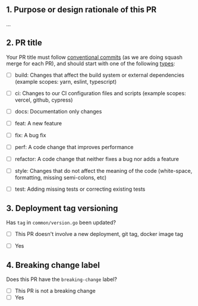 ## 1. Purpose or design rationale of this PR

...


## 2. PR title

Your PR title must follow [conventional commits](https://www.conventionalcommits.org/en/v1.0.0/#summary) (as we are doing squash merge for each PR), and should start with one of the following [types](https://github.com/angular/angular/blob/22b96b9/CONTRIBUTING.md#type):

- [ ] build: Changes that affect the build system or external dependencies (example scopes: yarn, eslint, typescript)
- [ ] ci: Changes to our CI configuration files and scripts (example scopes: vercel, github, cypress)
- [ ] docs: Documentation only changes
- [ ] feat: A new feature
- [ ] fix: A bug fix
- [ ] perf: A code change that improves performance
- [ ] refactor: A code change that neither fixes a bug nor adds a feature
- [ ] style: Changes that do not affect the meaning of the code (white-space, formatting, missing semi-colons, etc)
- [ ] test: Adding missing tests or correcting existing tests


## 3. Deployment tag versioning

Has `tag` in `common/version.go` been updated?

- [ ] This PR doesn't involve a new deployment, git tag, docker image tag
- [ ] Yes


## 4. Breaking change label

Does this PR have the `breaking-change` label?

- [ ] This PR is not a breaking change
- [ ] Yes
